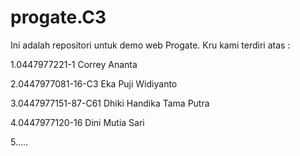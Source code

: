 # progate.C3

Ini adalah repositori untuk demo web Progate. Kru kami terdiri atas :

1.0447977221-1 Correy Ananta

2.0447977081-16-C3 Eka Puji Widiyanto

3.0447977151-87-C61 Dhiki Handika Tama Putra

4.0447977120-16 Dini Mutia Sari

5..... 

